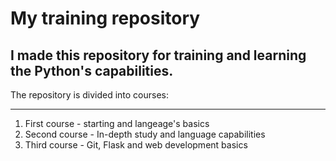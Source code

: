 My training repository
======================
I made this repository for training and learning the Python's capabilities.
----------------------------------------------
The repository is divided into courses:
***************************************
   1) First course - starting and langeage's basics
   2) Second course - In-depth study and language capabilities
   3) Third course - Git, Flask and web development basics
